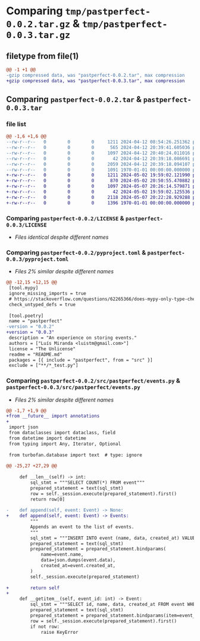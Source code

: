 # Comparing `tmp/pastperfect-0.0.2.tar.gz` & `tmp/pastperfect-0.0.3.tar.gz`

## filetype from file(1)

```diff
@@ -1 +1 @@
-gzip compressed data, was "pastperfect-0.0.2.tar", max compression
+gzip compressed data, was "pastperfect-0.0.3.tar", max compression
```

## Comparing `pastperfect-0.0.2.tar` & `pastperfect-0.0.3.tar`

### file list

```diff
@@ -1,6 +1,6 @@
--rw-r--r--   0        0        0     1211 2024-04-12 08:54:26.251362 pastperfect-0.0.2/LICENSE
--rw-r--r--   0        0        0      565 2024-04-12 20:39:41.605036 pastperfect-0.0.2/README.md
--rw-r--r--   0        0        0     1097 2024-04-12 20:40:24.011016 pastperfect-0.0.2/pyproject.toml
--rw-r--r--   0        0        0       42 2024-04-12 20:39:18.086691 pastperfect-0.0.2/src/pastperfect/__init__.py
--rw-r--r--   0        0        0     2059 2024-04-12 20:39:18.094107 pastperfect-0.0.2/src/pastperfect/events.py
--rw-r--r--   0        0        0     1091 1970-01-01 00:00:00.000000 pastperfect-0.0.2/PKG-INFO
+-rw-r--r--   0        0        0     1211 2024-05-02 19:59:02.121990 pastperfect-0.0.3/LICENSE
+-rw-r--r--   0        0        0      870 2024-05-02 20:50:55.470882 pastperfect-0.0.3/README.md
+-rw-r--r--   0        0        0     1097 2024-05-07 20:26:14.579871 pastperfect-0.0.3/pyproject.toml
+-rw-r--r--   0        0        0       42 2024-05-02 19:59:02.125536 pastperfect-0.0.3/src/pastperfect/__init__.py
+-rw-r--r--   0        0        0     2118 2024-05-07 20:22:28.929288 pastperfect-0.0.3/src/pastperfect/events.py
+-rw-r--r--   0        0        0     1396 1970-01-01 00:00:00.000000 pastperfect-0.0.3/PKG-INFO
```

### Comparing `pastperfect-0.0.2/LICENSE` & `pastperfect-0.0.3/LICENSE`

 * *Files identical despite different names*

### Comparing `pastperfect-0.0.2/pyproject.toml` & `pastperfect-0.0.3/pyproject.toml`

 * *Files 2% similar despite different names*

```diff
@@ -12,15 +12,15 @@
 [tool.mypy]
 ignore_missing_imports = true
 # https://stackoverflow.com/questions/62265366/does-mypy-only-type-check-a-function-if-it-declares-a-return-type
 check_untyped_defs = true
 
 [tool.poetry]
 name = "pastperfect"
-version = "0.0.2"
+version = "0.0.3"
 description = "An experience on storing events."
 authors = ["Luís Miranda <luistm@gmail.com>"]
 license = "The Unlicense"
 readme = "README.md"
 packages = [{ include = "pastperfect", from = "src" }]
 exclude = ["**/*_test.py"]
```

### Comparing `pastperfect-0.0.2/src/pastperfect/events.py` & `pastperfect-0.0.3/src/pastperfect/events.py`

 * *Files 2% similar despite different names*

```diff
@@ -1,7 +1,9 @@
+from __future__ import annotations
+
 import json
 from dataclasses import dataclass, field
 from datetime import datetime
 from typing import Any, Iterator, Optional
 
 from turbofan.database import text  # type: ignore
 
@@ -25,27 +27,29 @@
 
     def __len__(self) -> int:
         sql_stmt = """SELECT COUNT(*) FROM event"""
         prepared_statement = text(sql_stmt)
         row = self._session.execute(prepared_statement).first()
         return row[0]
 
-    def append(self, event: Event) -> None:
+    def append(self, event: Event) -> Events:
         """
         Appends an event to the list of events.
         """
         sql_stmt = """INSERT INTO event (name, data, created_at) VALUES (:name, :data, :created_at)"""
         prepared_statement = text(sql_stmt)
         prepared_statement = prepared_statement.bindparams(
             name=event.name,
             data=json.dumps(event.data),
             created_at=event.created_at,
         )
         self._session.execute(prepared_statement)
 
+        return self
+
     def __getitem__(self, event_id: int) -> Event:
         sql_stmt = """SELECT id, name, data, created_at FROM event WHERE id = :item"""
         prepared_statement = text(sql_stmt)
         prepared_statement = prepared_statement.bindparams(item=event_id + 1)
         row = self._session.execute(prepared_statement).first()
         if not row:
             raise KeyError
```

